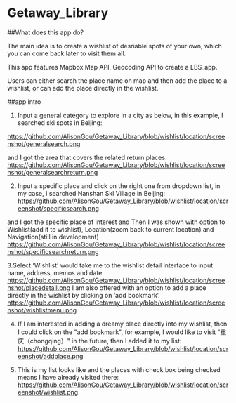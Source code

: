 # Getaway_Library

##What does this app do?

The main idea is to create a wishlist of desriable spots of your own, which you can come back later to visit them all.

This app features Mapbox Map API, Geocoding API to create a LBS_app.

Users can either search the place name on map and then add the place to a wishlist, or can add the place directly in the wishlist.

##app intro

1. Input a general category to explore in a city as below, in this example, I searched ski spots in Beijing:

https://github.com/AlisonGou/Getaway_Library/blob/wishlist/location/screenshot/generalsearch.png

and I got the area that covers the related return places.
https://github.com/AlisonGou/Getaway_Library/blob/wishlist/location/screenshot/generalsearchreturn.png

2. Input a specific place and click on the right one from dropdown list, in my case, I searched Nanshan Ski Village in Beijing:
https://github.com/AlisonGou/Getaway_Library/blob/wishlist/location/screenshot/specificsearch.png

and I got the specific place of interest and Then I was shown with option to Wishlist(add it to wishlist), Location(zoom back to current location) and Navigation(still in development)
https://github.com/AlisonGou/Getaway_Library/blob/wishlist/location/screenshot/specificsearchreturn.png

3.Select ‘Wishlist’ would take me to the wishlist detail interface to input name, address, memos and date.
https://github.com/AlisonGou/Getaway_Library/blob/wishlist/location/screenshot/placedetail.png
I am also offered with an option to add a place directly in the wishlist by clicking on ‘add bookmark’.
https://github.com/AlisonGou/Getaway_Library/blob/wishlist/location/screenshot/wishlistmenu.png

4. If I am interested in adding a dreamy place directly into my wishlist, then I could click on the "add bookmark", for example,
I would like to visit "重庆（chongqing）" in the future, then I added it to my list:
https://github.com/AlisonGou/Getaway_Library/blob/wishlist/location/screenshot/addplace.png

5. This is my list looks like and the places with check box being checked means I have already visited there:
https://github.com/AlisonGou/Getaway_Library/blob/wishlist/location/screenshot/wishlist.png